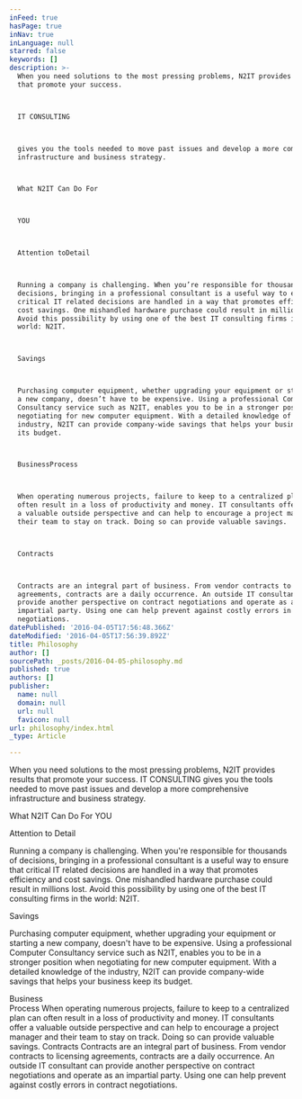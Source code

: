 ```yaml
---
inFeed: true
hasPage: true
inNav: true
inLanguage: null
starred: false
keywords: []
description: >-
  When you need solutions to the most pressing problems, N2IT provides results
  that promote your success.



  IT CONSULTING



  gives you the tools needed to move past issues and develop a more comprehensive
  infrastructure and business strategy.



  What N2IT Can Do For



  YOU



  Attention toDetail



  Running a company is challenging. When you’re responsible for thousands of
  decisions, bringing in a professional consultant is a useful way to ensure that
  critical IT related decisions are handled in a way that promotes efficiency and
  cost savings. One mishandled hardware purchase could result in millions lost.
  Avoid this possibility by using one of the best IT consulting firms in the
  world: N2IT.



  Savings



  Purchasing computer equipment, whether upgrading your equipment or starting
  a new company, doesn’t have to be expensive. Using a professional Computer
  Consultancy service such as N2IT, enables you to be in a stronger position when
  negotiating for new computer equipment. With a detailed knowledge of the
  industry, N2IT can provide company-wide savings that helps your business keep
  its budget.



  BusinessProcess



  When operating numerous projects, failure to keep to a centralized plan can
  often result in a loss of productivity and money. IT consultants offer
  a valuable outside perspective and can help to encourage a project manager and
  their team to stay on track. Doing so can provide valuable savings.



  Contracts



  Contracts are an integral part of business. From vendor contracts to licensing
  agreements, contracts are a daily occurrence. An outside IT consultant can
  provide another perspective on contract negotiations and operate as an
  impartial party. Using one can help prevent against costly errors in contract
  negotiations.
datePublished: '2016-04-05T17:56:48.366Z'
dateModified: '2016-04-05T17:56:39.892Z'
title: Philosophy
author: []
sourcePath: _posts/2016-04-05-philosophy.md
published: true
authors: []
publisher:
  name: null
  domain: null
  url: null
  favicon: null
url: philosophy/index.html
_type: Article

---
```

When you need solutions to the most pressing problems, N2IT provides results that promote your success.
IT CONSULTING
gives you the tools needed to move past issues and develop a more comprehensive infrastructure and business strategy. 

What N2IT Can Do For
YOU 

Attention to Detail
  
Running a company is challenging. When you're responsible for thousands of decisions, bringing in a professional consultant is a useful way to ensure that critical IT related decisions are handled in a way that promotes efficiency and cost savings. One mishandled hardware purchase could result in millions lost. Avoid this possibility by using one of the best IT consulting firms in the world: N2IT. 

Savings
  
Purchasing computer equipment, whether upgrading your equipment or starting a new company, doesn't have to be expensive. Using a professional Computer Consultancy service such as N2IT, enables you to be in a stronger position when negotiating for new computer equipment. With a detailed knowledge of the industry, N2IT can provide company-wide savings that helps your business keep its budget. 

Business  
Process
When operating numerous projects, failure to keep to a centralized plan can often result in a loss of productivity and money. IT consultants offer a valuable outside perspective and can help to encourage a project manager and their team to stay on track. Doing so can provide valuable savings.
Contracts
Contracts are an integral part of business. From vendor contracts to licensing agreements, contracts are a daily occurrence. An outside IT consultant can provide another perspective on contract negotiations and operate as an impartial party. Using one can help prevent against costly errors in contract negotiations.